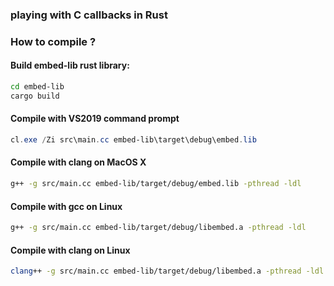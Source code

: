 ### playing with C callbacks in Rust

### How to compile ?

#### Build embed-lib rust library:

```bash
cd embed-lib
cargo build
```

#### Compile with VS2019 command prompt 

```powershell
cl.exe /Zi src\main.cc embed-lib\target\debug\embed.lib
```

#### Compile with clang on MacOS X 

```bash
g++ -g src/main.cc embed-lib/target/debug/embed.lib -pthread -ldl
```

#### Compile with gcc on Linux 

```bash
g++ -g src/main.cc embed-lib/target/debug/libembed.a -pthread -ldl
```

#### Compile with clang on Linux 

```bash
clang++ -g src/main.cc embed-lib/target/debug/libembed.a -pthread -ldl
```
